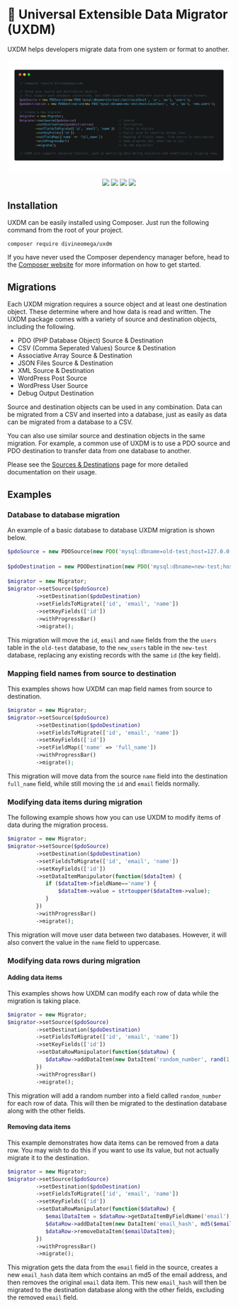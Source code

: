 # 🔀 Universal Extensible Data Migrator (UXDM)

UXDM helps developers migrate data from one system or format to another.

<p align="center">
    <img src="assets/images/uxdm-data-migration-example.png">
</p>

<p align="center">
    <a href="https://travis-ci.org/DivineOmega/uxdm"><img src="https://travis-ci.org/DivineOmega/uxdm.svg?branch=master"></a>
    <a href="https://coveralls.io/github/DivineOmega/uxdm?branch=master"><img src="https://coveralls.io/repos/github/DivineOmega/uxdm/badge.svg?branch=master"></a>
    <a href="https://styleci.io/repos/130364449"><img src="https://styleci.io/repos/130364449/shield?branch=master"></a>
    <img src="https://img.shields.io/packagist/dt/DivineOmega/uxdm.svg">
</p>

## Installation

UXDM can be easily installed using Composer. Just run the following command from the root of your project.

```
composer require divineomega/uxdm
```

If you have never used the Composer dependency manager before, head to the [Composer website](https://getcomposer.org/) for more information on how to get started.

## Migrations

Each UXDM migration requires a source object and at least one destination object. These determine where and how data is read and written. The UXDM package comes with a variety of source and destination objects, including the following.

* PDO (PHP Database Object) Source & Destination
* CSV (Comma Seperated Values) Source & Destination
* Associative Array Source & Destination
* JSON Files Source & Destination
* XML Source & Destination
* WordPress Post Source
* WordPress User Source
* Debug Output Destination

Source and destination objects can be used in any combination. Data can be migrated from a CSV and inserted into a database, just as easily as data can be migrated from a database to a CSV.

You can also use similar source and destination objects in the same migration. For example, a common use of UXDM is to use a PDO source and PDO destination to transfer data from one database to another. 

Please see the [Sources & Destinations](/docs/uxdm-sources-and-destinations.md) page for more detailed documentation on their usage.

## Examples

### Database to database migration

An example of a basic database to database UXDM migration is shown below.

```php
$pdoSource = new PDOSource(new PDO('mysql:dbname=old-test;host=127.0.0.1', 'root', 'password123'), 'users');

$pdoDestination = new PDODestination(new PDO('mysql:dbname=new-test;host=127.0.0.1', 'root', 'password456'), 'new_users');

$migrator = new Migrator;
$migrator->setSource($pdoSource)
         ->setDestination($pdoDestination)
         ->setFieldsToMigrate(['id', 'email', 'name'])
         ->setKeyFields(['id'])
         ->withProgressBar()
         ->migrate();
```

This migration will move the `id`, `email` and `name` fields from the the `users` table in the `old-test` database, to the `new_users` table in the `new-test` database, replacing any existing records with the same `id` (the key field).

### Mapping field names from source to destination

This examples shows how UXDM can map field names from source to destination.

```php
$migrator = new Migrator;
$migrator->setSource($pdoSource)
         ->setDestination($pdoDestination)
         ->setFieldsToMigrate(['id', 'email', 'name'])
         ->setKeyFields(['id'])
         ->setFieldMap(['name' => 'full_name'])
         ->withProgressBar()
         ->migrate();
```

This migration will move data from the source `name` field into the destination `full_name` field, while still moving the `id` and `email` fields normally.

### Modifying data items during migration

The following example shows how you can use UXDM to modify items of data during the migration process.

```php
$migrator = new Migrator;
$migrator->setSource($pdoSource)
         ->setDestination($pdoDestination)
         ->setFieldsToMigrate(['id', 'email', 'name'])
         ->setKeyFields(['id'])
         ->setDataItemManipulator(function($dataItem) {
            if ($dataItem->fieldName=='name') {
                $dataItem->value = strtoupper($dataItem->value);
            }
         })
         ->withProgressBar()
         ->migrate();
```

This migration will move user data between two databases. However, it will also convert the value in the `name` field to uppercase.

### Modifying data rows during migration

#### Adding data items

This examples shows how UXDM can modify each row of data while the migration is taking place.

```php
$migrator = new Migrator;
$migrator->setSource($pdoSource)
         ->setDestination($pdoDestination)
         ->setFieldsToMigrate(['id', 'email', 'name'])
         ->setKeyFields(['id'])
         ->setDataRowManipulator(function($dataRow) {
            $dataRow->addDataItem(new DataItem('random_number', rand(1,1000)));
         })
         ->withProgressBar()
         ->migrate();
```

This migration will add a random number into a field called `random_number` for each row of data. This will then be migrated to the destination database along with the other fields.

#### Removing data items

This example demonstrates how data items can be removed from a data row. You may wish to do this if you want to use its value, but not actually migrate it to the destination.

```php
$migrator = new Migrator;
$migrator->setSource($pdoSource)
         ->setDestination($pdoDestination)
         ->setFieldsToMigrate(['id', 'email', 'name'])
         ->setKeyFields(['id'])
         ->setDataRowManipulator(function($dataRow) {
            $emailDataItem = $dataRow->getDataItemByFieldName('email');
            $dataRow->addDataItem(new DataItem('email_hash', md5($emailDataItem->value)));
            $dataRow->removeDataItem($emailDataItem);
         })
         ->withProgressBar()
         ->migrate();
```

This migration gets the data from the `email` field in the source, creates a new `email_hash` data item which contains an md5 of the email address, and then removes the original `email` data item. This new `email_hash` will then be migrated to the destination database along with the other fields, excluding the removed `email` field.
